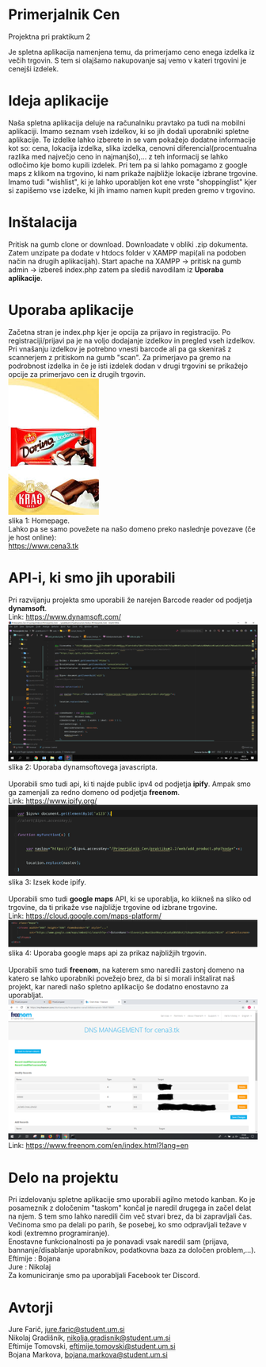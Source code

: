 # Primerjalnik Cen
Projektna pri praktikum 2

Je spletna aplikacija namenjena temu, da primerjamo ceno enega izdelka iz večih trgovin. S tem si olajšamo nakupovanje saj vemo v kateri trgovini je cenejši izdelek.

# Ideja aplikacije
Naša spletna aplikacija deluje na računalniku pravtako pa tudi na mobilni aplikaciji. Imamo seznam vseh izdelkov, ki so jih dodali uporabniki spletne aplikacije. Te izdelke lahko izberete in se vam pokažejo dodatne informacije kot so: cena, lokacija izdelka, slika izdelka, cenovni diferencial(procentualna razlika med največjo ceno in najmanjšo),... z teh informacij se lahko odločimo kje bomo kupili izdelek. Pri tem pa si lahko pomagamo z google maps z klikom na trgovino, ki nam prikaže najbližje lokacije izbrane trgovine. Imamo tudi "wishlist", ki je lahko uporabljen kot ene vrste "shoppinglist" kjer si zapišemo vse izdelke, ki jih imamo namen kupit preden gremo v trgovino.
# Inštalacija
Pritisk na gumb clone or download. Downloadate v obliki .zip dokumenta. Zatem unzipate pa dodate v htdocs folder v XAMPP mapi(ali na podoben način na drugih aplikacijah). Start apache na XAMPP -> pritisk na gumb admin -> izbereš index.php zatem pa slediš navodilam iz <b>Uporaba aplikacije</b>.
# Uporaba aplikacije
Začetna stran je index.php kjer je opcija za prijavo in registracijo. Po registraciji/prijavi pa je na voljo dodajanje izdelkov in pregled vseh izdelkov. Pri vnašanju izdelkov je potrebno vnesti barcode ali pa ga skeniraš z scannerjem z pritiskom na gumb "scan". Za primerjavo pa gremo na podrobnost izdelka in če je isti izdelek dodan v drugi trgovini se prikažejo opcije za primerjavo cen iz drugih trgovin.<br>
![alt text](https://github.com/FaricJure/Primerjalnik_Cen/blob/master/praktikum2.2/img/chocolate.jpg)<br>
slika 1: Homepage.<br>
Lahko pa se samo povežete na našo domeno preko naslednje povezave (če je host online):<br>
https://www.cena3.tk

# API-i, ki smo jih uporabili
Pri razvijanju projekta smo uporabili že narejen Barcode reader od podjetja <b>dynamsoft</b>.<br>
Link: https://www.dynamsoft.com/
<br>
![alt text](https://github.com/FaricJure/Primerjalnik_Cen/blob/master/praktikum2.2/img/slika_dynamsoft_js.png)<br>
slika 2: Uporaba dynamsoftovega javascripta.<br><br>
Uporabili smo tudi api, ki ti najde public ipv4 od podjetja <b>ipify</b>. Ampak smo ga zamenjali za redno domeno od podjetja <b>freenom</b>.
<br>
Link: https://www.ipify.org/
<br>
![alt text](https://github.com/FaricJure/Primerjalnik_Cen/blob/master/praktikum2.2/img/ipv4_uporaba.PNG)<br>
slika 3: Izsek kode ipify. <br>
<br>
Uporabili smo tudi <b>google maps</b> API, ki se uporablja, ko klikneš na sliko od trgovine, da ti prikaže vse najbližje trgovine od izbrane trgovine.
<br>
Link: https://cloud.google.com/maps-platform/<br>
![alt text](https://github.com/FaricJure/Primerjalnik_Cen/blob/master/praktikum2.2/img/slika_praktikum_googleapi.png)<br>
slika 4: Uporaba google maps api za prikaz najbližjih trgovin.<br>
<br>
Uporabili smo tudi <b>freenom</b>, na katerem smo naredili zastonj domeno na katero se lahko uporabniki povežejo brez, da bi si morali inštalirat naš projekt, kar naredi našo spletno aplikacijo še dodatno enostavno za uporabljat.<br>
![alt text](https://github.com/FaricJure/Primerjalnik_Cen/blob/master/praktikum2.2/img/slika_freenom.png)<br>
Link: https://www.freenom.com/en/index.html?lang=en

# Delo na projektu
Pri izdelovanju spletne aplikacije smo uporabili agilno metodo kanban. Ko je posameznik z določenim "taskom" končal je naredil drugega in začel delat na njem. S tem smo lahko naredili čim več stvari brez, da bi zapravljali čas.<br>
Večinoma smo pa delali po parih, še posebej, ko smo odpravljali težave v kodi (extremno programiranje).<br>
Enostavne funkcionalnosti pa je ponavadi vsak naredil sam (prijava, bannanje/disablanje uporabnikov, podatkovna baza za določen problem,...).<br>
Eftimije : Bojana<br>
Jure : Nikolaj<br>
Za komuniciranje smo pa uporabljali Facebook ter Discord.

# Avtorji
Jure Farič, <jure.faric@student.um.si><br>
Nikolaj Gradišnik, <nikolja.gradisnik@student.um.si> <br>
Eftimije Tomovski, <eftimije.tomovski@student.um.si> <br>
Bojana Markova, <bojana.markova@student.um.si>
